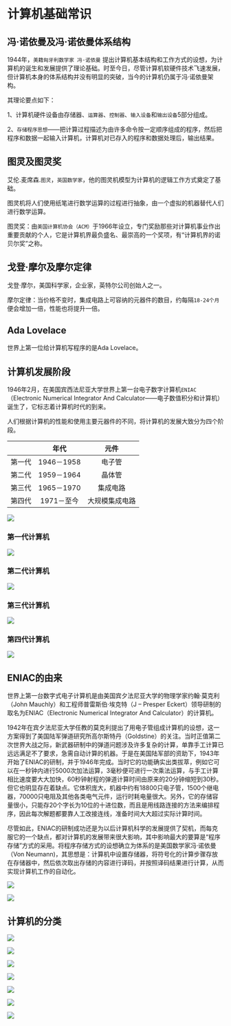 # 计算机基础常识

## 冯·诺依曼及冯·诺依曼体系结构

1944年，`美籍匈牙利数学家 冯·诺依曼` 提出计算机基本结构和工作方式的设想，为计算机的诞生和发展提供了理论基础。时至今日，尽管计算机软硬件技术飞速发展，但计算机本身的体系结构并没有明显的突破，当今的计算机仍属于冯·诺依曼架构。

其理论要点如下：

&#x20;     1、计算机硬件设备由存储器、`运算器`、`控制器`、`输入设备`和`输出设备`5部分组成。

&#x20;     2、`存储程序思想`——把计算过程描述为由许多命令按一定顺序组成的程序，然后把程序和数据一起输入计算机，计算机对已存入的程序和数据处理后，输出结果。

## 图灵及图灵奖

艾伦.麦席森.`图灵`，`英国数学家`，他的图灵机模型为计算机的逻辑工作方式奠定了基础。

图灵机将人们使用纸笔进行数学运算的过程进行抽象，由一个虚拟的机器替代人们进行数学运算。

图灵奖：由`美国计算机协会（ACM）`于1966年设立，专门奖励那些对计算机事业作出重要贡献的个人，它是计算机界最负盛名、最崇高的一个奖项，有“计算机界的诺贝尔奖”之称。

## 戈登·摩尔及摩尔定律

戈登·摩尔，美国科学家，企业家，英特尔公司创始人之一。

摩尔定律：当价格不变时，集成电路上可容纳的元器件的数目，约每隔`18-24个月`便会增加一倍，性能也将提升一倍。

## Ada Lovelace

世界上第一位给计算机写程序的是Ada Lovelace。

## 计算机发展阶段

1946年2月，在美国宾西法尼亚大学世界上第一台电子数字计算机`ENIAC`（Electronic Numerical Integrator And Calculator——电子数值积分和计算机）诞生了，它标志着计算机时代的到来。​

人们根据计算机的性能和使用主要元器件的不同，将计算机的发展大致分为四个阶段。

|     |     年代    |    元件   |
| :-: | :-------: | :-----: |
| 第一代 | 1946－1958 |   电子管   |
| 第二代 | 1959－1964 |   晶体管   |
| 第三代 | 1965－1970 |   集成电路  |
| 第四代 |  1971－至今  | 大规模集成电路 |

![](.gitbook/assets/6.png)

### 第一代计算机

![](.gitbook/assets/7.png)

### 第二代计算机

![](.gitbook/assets/8.png)

### 第三代计算机

![](.gitbook/assets/9.png)



### 第四代计算机

![](.gitbook/assets/10.png)

## ENIAC的由来

&#x20;       世界上第一台数字式电子计算机是由美国宾夕法尼亚大学的物理学家约翰·莫克利（John Mauchly）和工程师普雷斯伯·埃克特（J – Presper Eckert）领导研制的取名为ENIAC（Electronic Numerical Integrator And Calculator）的计算机。

&#x20;       1942年在宾夕法尼亚大学任教的莫克利提出了用电子管组成计算机的设想，这一方案得到了美国陆军弹道研究所高尔斯特丹（Goldstine）的关注。当时正值第二次世界大战之际，新武器研制中的弹道问题涉及许多复杂的计算，单靠手工计算已远远满足不了要求，急需自动计算的机器。于是在美国陆军部的资助下，1943年开始了ENIAC的研制，并于1946年完成。当时它的功能确实出类拔萃，例如它可以在一秒钟内进行5000次加法运算，3毫秒便可进行一次乘法运算，与手工计算相比速度要大大加快，60秒钟射程的弹道计算时间由原来的20分钟缩短到30秒。但它也明显存在着缺点。它体积庞大，机器中约有18800只电子管，1500个继电器，70000只电阻及其他各类电气元件，运行时耗电量很大。另外，它的存储容量很小，只能存20个字长为10位的十进位数，而且是用线路连接的方法来编排程序，因此每次解题都要靠人工改接连线，准备时间大大超过实际计算时间。

&#x20;       尽管如此，ENIAC的研制成功还是为以后计算机科学的发展提供了契机，而每克服它的一个缺点，都对计算机的发展带来很大影响，其中影响最大的要算是“程序存储”方式的采用。将程序存储方式的设想确立为体系的是美国数学家冯·诺依曼（Von Neumann)，其思想是：计算机中设置存储器，将符号化的计算步骤存放在存储器中，然后依次取出存储的内容进行译码，并按照译码结果进行计算，从而实现计算机工作的自动化。

![](.gitbook/assets/4.png)

![](.gitbook/assets/5.png)

## 计算机的分类

![](.gitbook/assets/13.png)

![](.gitbook/assets/14.png)

![](.gitbook/assets/15.png)

![](.gitbook/assets/16.png)

![](.gitbook/assets/17.png)

![](.gitbook/assets/18.png)

![](.gitbook/assets/19.png)
